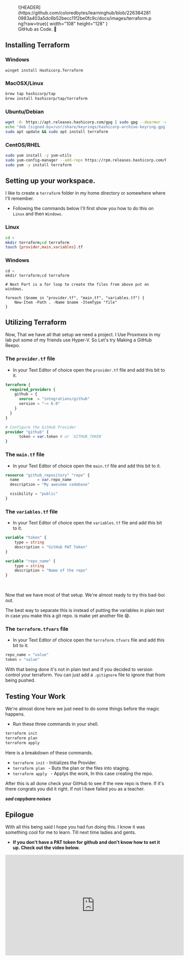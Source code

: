 <figure markdown="span">
![HEADER](https://github.com/coloredbytes/learninghub/blob/2263842810983a403a5dc6b52becc11f2be0fc9c/docs/images/terraform.png?raw=true){ width="108" height="128" }
<figcaption> GitHub as Code. 🚀 </figcaption>
</figure>


## Installing Terraform

### Windows
```pwsh
winget install Hashicorp.Terraform
```

### MacOSX/Linux

```bash
brew tap hashicorp/tap
brew install hashicorp/tap/terraform
```

### Ubuntu/Debian

```bash
wget -O- https://apt.releases.hashicorp.com/gpg | sudo gpg --dearmor -o /usr/share/keyrings/hashicorp-archive-keyring.gpg
echo "deb [signed-by=/usr/share/keyrings/hashicorp-archive-keyring.gpg] https://apt.releases.hashicorp.com $(lsb_release -cs) main" | sudo tee /etc/apt/sources.list.d/hashicorp.list
sudo apt update && sudo apt install terraform
```

### CentOS/RHEL

```bash
sudo yum install -y yum-utils
sudo yum-config-manager --add-repo https://rpm.releases.hashicorp.com/RHEL/hashicorp.repo
sudo yum -y install terraform
```



## Setting up your workspace.

I like to create a `terraform` folder in my home directory or somewhere where I'll remember.

- Following the commands below I'll first show you how to do this on `Linux` and then `Windows`.

### Linux

```bash
cd ~
mkdir terraform;cd terraform
touch {provider,main,variables}.tf
```

### Windows

```pwsh
cd ~
mkdir terraform;cd terraform

# Next Part is a for loop to create the files from above put on windows.

foreach ($name in "provider.tf", "main.tf", "variables.tf") {
    New-Item -Path . -Name $name -ItemType "file"
}
```



## Utilizing Terraform

Now, That we have all that setup we need a project. I Use Proxmxox in my lab put some of my friends use Hyper-V. So Let's try Making a GitHub Reepo.

### The `provider.tf` file

- In your Text Editor of choice open the `provider.tf` file and add this bit to it.

```tf
terraform {
  required_providers {
    github = {
      source  = "integrations/github"
      version = "~> 6.0"
    }
  }
}

# Configure the GitHub Provider
provider "github" {
      token = var.token # or `GITHUB_TOKEN`
}
```

### The `main.tf` file

- In your Text Editor of choice open the `main.tf` file and add this bit to it.

```tf
resource "github_repository" "repo" {
  name        = var.repo_name
  description = "My awesome codebase"

  visibility = "public"
}
```

### The `variables.tf` file

- In your Text Editor of choice open the `variables.tf` file and add this bit to it.

```tf
variable "token" {
    type = string
    description = "GitHub PAT Token"
}

variable "repo_name" {
    type = string
    description = "Name of the repo"
}
```

<br>

Now that we have most of that setup. We're almost ready to try this bad-boi out.

The best way to separate this is instead of putting the variables in plain text in case you make this a git repo. is make yet another file :smile:.

### The `terraform.tfvars` file

- In your Text Editor of choice open the `terraform.tfvars` file and add this bit to it.

```tf
repo_name = "value"
token = "value"
```

With that being done it's not in plain text and if you decided to version control your terraform. You can just add a `.gitignore` file to ignore that from being pushed.

## Testing Your Work

We're almost done here we just need to do some things before the magic happens.

- Run these three commands in your shell.

```bash
terraform init
terraform plan
terraform apply
```
Here is a breakdown of these commands.
- `terraform init` - Initializes the Provider.
- `terraform plan ` - Buts the plan or the files into staging.
- `terraform apply ` - Applys the work, In this case creating the repo.

After this is all done check your GitHub to see if the new repo is there. If it's there congrats you did it right. If not I have failed you as a teacher.

***sad capybara noises***

## Epilogue

With all this being said I hope you had fun doing this. I know it was something cool for me to learn. Till next time ladies and gents.


- **If you don't have a PAT token for github and don't know how to set it up. Check out the video below.**

<iframe width="560" height="315" src="https://www.youtube.com/embed/IuiH6cBtc58?si=q7n5ws0Y_MBETm5Z" title="YouTube video player" frameborder="0" allow="accelerometer; autoplay; clipboard-write; encrypted-media; gyroscope; picture-in-picture; web-share" referrerpolicy="strict-origin-when-cross-origin" allowfullscreen></iframe>


